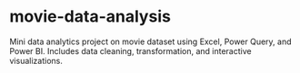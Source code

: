 # movie-data-analysis
 Mini data analytics project on movie dataset using Excel, Power Query, and Power BI. Includes data cleaning, transformation, and interactive visualizations.

